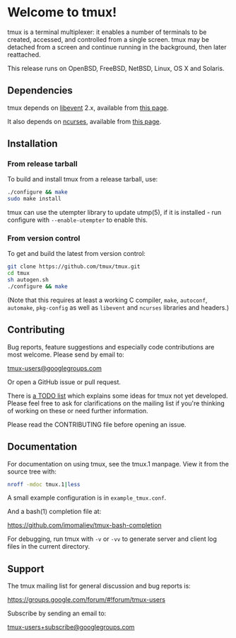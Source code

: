 # Welcome to tmux!

tmux is a terminal multiplexer: it enables a number of terminals to be created,
accessed, and controlled from a single screen. tmux may be detached from a
screen and continue running in the background, then later reattached.

This release runs on OpenBSD, FreeBSD, NetBSD, Linux, OS X and Solaris.

## Dependencies

tmux depends on [libevent](https://libevent.org) 2.x, available from [this
page](https://github.com/libevent/libevent/releases/latest).

It also depends on [ncurses](https://www.gnu.org/software/ncurses/), available
from [this page](https://invisible-mirror.net/archives/ncurses/).

## Installation

### From release tarball

To build and install tmux from a release tarball, use:

~~~bash
./configure && make
sudo make install
~~~

tmux can use the utempter library to update utmp(5), if it is installed - run
configure with `--enable-utempter` to enable this.

### From version control

To get and build the latest from version control:

~~~bash
git clone https://github.com/tmux/tmux.git
cd tmux
sh autogen.sh
./configure && make
~~~

(Note that this requires at least a working C compiler, `make`, `autoconf`,
`automake`, `pkg-config` as well as `libevent` and `ncurses` libraries and
headers.)

## Contributing

Bug reports, feature suggestions and especially code contributions are most
welcome. Please send by email to:

tmux-users@googlegroups.com

Or open a GitHub issue or pull request.

There is [a TODO list](https://github.com/tmux/tmux/wiki/Contributing) which
explains some ideas for tmux not yet developed.  Please feel free to ask for
clarifications on the mailing list if you're thinking of working on these or
need further information.

Please read the CONTRIBUTING file before opening an issue.

## Documentation

For documentation on using tmux, see the tmux.1 manpage. View it from the
source tree with:

~~~bash
nroff -mdoc tmux.1|less
~~~

A small example configuration is in `example_tmux.conf`.

And a bash(1) completion file at:

https://github.com/imomaliev/tmux-bash-completion

For debugging, run tmux with `-v` or `-vv` to generate server and client log 
files in the current directory.

## Support

The tmux mailing list for general discussion and bug reports is:

https://groups.google.com/forum/#!forum/tmux-users

Subscribe by sending an email to:

tmux-users+subscribe@googlegroups.com
